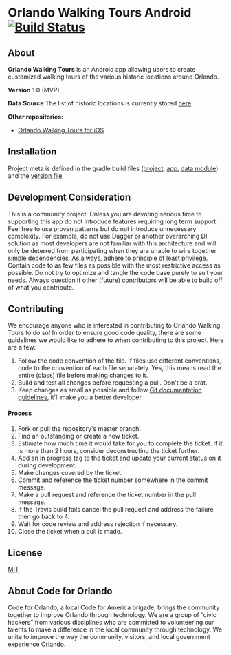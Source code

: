# Orlando Walking Tours Android  [![Build Status](https://travis-ci.org/cforlando/orlando-walking-tours-android.svg?branch=master)](https://travis-ci.org/cforlando/orlando-walking-tours-android)
## About  
**Orlando Walking Tours** is an Android app allowing users to create customized walking tours of the various historic locations around Orlando. 

**Version** 1.0 (MVP)

**Data Source** 
The list of historic locations is currently stored [here](https://brigades.opendatanetwork.com/dataset/Orlando-Historical-Landmarks/hzkr-id6u).

**Other repositories:**  
- [Orlando Walking Tours for iOS](https://github.com/cforlando/orlando-walking-tours-ios)

## Installation
Project meta is defined in the gradle build files ([project](https://github.com/cforlando/orlando-walking-tours-android/blob/master/build.gradle), [app](https://github.com/cforlando/orlando-walking-tours-android/blob/master/app/build.gradle), [data module](https://github.com/cforlando/orlando-walking-tours-android/blob/master/data/build.gradle)) and the [version file](https://github.com/cforlando/orlando-walking-tours-android/blob/master/gradleProject/version.gradle)

## Development Consideration
This is a community project. Unless you are devoting serious time to supporting this app do not introduce features requiring long term support. Feel free to use proven patterns but do not introduce unnecessary complexity. For example, do not use Dagger or another overarching DI solution as most developers are not familiar with this architecture and will only be deterred from participating when they are unable to wire together simple dependencies. As always, adhere to principle of least privilege. Contain code to as few files as possible with the most restrictive access as possible. Do not try to optimize and tangle the code base purely to suit your needs. Always question if other (future) contributors will be able to build off of what you contribute.

## Contributing
We encourage anyone who is interested in contributing to Orlando Walking Tours to do so!  In order to ensure good code quality, there are some guidelines we would like to adhere to when contributing to this project. 
Here are a few:

1. Follow the code convention of the file. If files use different conventions, code to the convention of each file separately. Yes, this means read the entire (class) file before making changes to it.
2. Build and test all changes before requesting a pull. Don't be a brat.
3. Keep changes as small as possible and follow [Git documentation guidelines](http://chris.beams.io/posts/git-commit), it'll make you a better developer.

#### Process
1. Fork or pull the repository's master branch.
2. Find an outstanding or create a new ticket.
3. Estimate how much time it would take for you to complete the ticket. If it is more than 2 hours, consider deconstructing the ticket further.
4. Add an in progress tag to the ticket and update your current status on it during development.
3. Make changes covered by the ticket.
4. Commit and reference the ticket number somewhere in the commit message.
5. Make a pull request and reference the ticket number in the pull message.
6. If the Travis build fails cancel the pull request and address the failure then go back to 4.
7. Wait for code review and address rejection if necessary.
8. Close the ticket when a pull is made.

## License
[MIT](https://github.com/cforlando/orlando-walking-tours-android/blob/master/LICENSE)

## About Code for Orlando

Code for Orlando, a local Code for America brigade, brings the community together to improve Orlando through technology. We are a group of “civic hackers” from various disciplines who are committed to volunteering our talents to make a difference in the local community through technology. We unite to improve the way the community, visitors, and local government experience Orlando.
